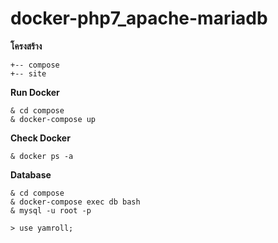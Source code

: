 # docker-php7_apache-mariadb  

**โครงสร้าง**  
```
+-- compose
+-- site
```

**Run Docker**  
``` 
& cd compose  
& docker-compose up
``` 
**Check Docker**  
``` 
& docker ps -a
```
**Database**  
```
& cd compose  
& docker-compose exec db bash  
& mysql -u root -p
```
```
> use yamroll;
```